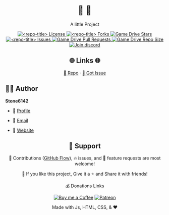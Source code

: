 <p align="center">
  <a href="https://github.com/Stone6142/gamedrive" title="Game Drive">
  </a>
</p>
<h1 align="center">🌟 <repo-title> 🌟</h1>
<p align="center">A little Project</p>

<p align="center">
<a href="https://github.com/Stone6142/gamedrive/blob/master/LICENSE" title="License">
<img src="https://img.shields.io/github/license/<repo-owner>/<repo-name>?label=License&logo=Github&style=flat-square" alt="<repo-title> License"/>
</a>
<a href="https://github.com/Stone6142/gamedrive/fork" title="Forks">
<img src="https://img.shields.io/github/forks/Stone6142/gamedrive?label=Forks&logo=Github&style=flat-square" alt="<repo-title> Forks"/>
</a>
<a href="https://github.com/Stone6142/gamedrive/stargazers" title="Stars">
<img src="https://img.shields.io/github/stars/Stone6142/gamedrive?label=Stars&logo=Github&style=flat-square" alt="Game Drive Stars"/>
</a>
<a href="https://github.com/Stone6142/gamedrive/issues" title="Issues">
<img src="https://img.shields.io/github/issues/Stone6142/gamedrive?label=Issues&logo=Github&style=flat-square" alt="<repo-title> Issues"/>
</a>
<a href="https://github.com/Stone6142/gamedrive/pulls" title="Pull Requests">
<img src="https://img.shields.io/github/issues-pr/Stone6142/gamedrive?label=Pull%20Requests&logo=Github&style=flat-square" alt="Game Drive Pull Requests"/>
</a>
<a href="https://github.com/Stone6142/gamedrive" title="Repo Size">
<img src="https://img.shields.io/github/repo-size/Stone6142/gamedrive?label=Repo%20Size&logo=Github&style=flat-square" alt="Game Drive Repo Size"/>
</a>
<a href="https://discord.gg/CJU4UNTaFt" title="Join Community">
<img src="https://img.shields.io/discord/737854816402800690?color=%236d82cb&label=Join%20Community&logo=discord&logoColor=%23FFFFFF&style=flat-square" alt="Join discord"/>
</a>
</p>
<!-- <p align="center"><img src="./assets/images/main.gif" alt="<repo-title>"/></p> -->

<h2 align="center">🌐 Links 🌐</h2>
<p align="center">
    <a href="https://github.com/Stone6142/gamedrive" title="Game Drive">📂 Repo</a>
    ·
    <a href="https://github.com/Stone6142/gamedrive/issues/new/choose" title="🐛Report Bug/🎊Request Feature">🚀 Got Issue</a>
</p>

## 🧑🏻 Author

**Stone6142**

- 🌌 [Profile](https://github.com/Stone6142 "Stone")

- 🏮 [Email](mailto:sb4549@k12.sd.us?subject=Hi%20from%20<repo-email> "Hi!")

- 🦁 [Website](https://stone6142.github.io/gamedrive "Welcome")

<h2 align="center">🤝 Support</h2>

<p align="center">🎀 Contributions (<a href="https://guides.github.com/introduction/flow" title="GitHub flow">GitHub Flow</a>), 🔥 issues, and 🥮 feature requests are most welcome!</p>

<p align="center">💙 If you like this project, Give it a ⭐ and Share it with friends!</p>
<p align="center">💰 Donations Links</p>
<p align="center">
<a href="https://www.buymeacoffee.com/Stone6142" title="Buy me a Pizza"><img src="https://kingtechnologies.dev/assets/images/Coffee.png" alt="Buy me a Coffee"/></a>
<a href="https://www.patreon.com/Stone6142" title="Patreon"><img src="https://kingtechnologies.dev/assets/images/Patreon.png" alt="Patreon"/></a>
</p>

<p align="center">Made with Js, HTML, CSS, & ❤️</p>
